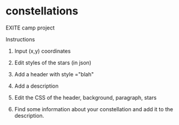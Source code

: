 # constellations
EXITE camp project

Instructions

1. Input (x,y) coordinates

2. Edit styles of the stars (in json)

3. Add a header with style ="blah"

4. Add a description

5. Edit the CSS of the header, background, paragraph, stars

6. Find some information about your constellation and add it to the description.
